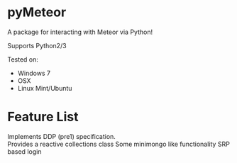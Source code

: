 pyMeteor
========

A package for interacting with Meteor via Python!

Supports Python2/3

Tested on:
 - Windows 7
 - OSX
 - Linux Mint/Ubuntu

Feature List
============

Implements DDP (pre1) specification.  
Provides a reactive collections class
Some minimongo like functionality
SRP based login
